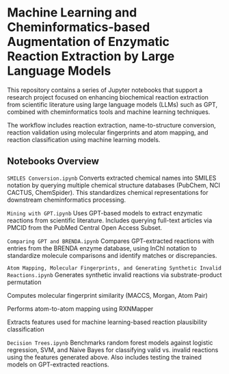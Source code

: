 # Machine Learning and Cheminformatics-based Augmentation of Enzymatic Reaction Extraction by Large Language Models
This repository contains a series of Jupyter notebooks that support a research project focused on enhancing biochemical reaction extraction from scientific literature using large language models (LLMs) such as GPT, combined with cheminformatics tools and machine learning techniques.

The workflow includes reaction extraction, name-to-structure conversion, reaction validation using molecular fingerprints and atom mapping, and reaction classification using machine learning models.

## Notebooks Overview
`SMILES Conversion.ipynb`
Converts extracted chemical names into SMILES notation by querying multiple chemical structure databases (PubChem, NCI CACTUS, ChemSpider). This standardizes chemical representations for downstream cheminformatics processing.

`Mining with GPT.ipynb`
Uses GPT-based models to extract enzymatic reactions from scientific literature. Includes querying full-text articles via PMCID from the PubMed Central Open Access Subset.

`Comparing GPT and BRENDA.ipynb`
Compares GPT-extracted reactions with entries from the BRENDA enzyme database, using InChI notation to standardize molecule comparisons and identify matches or discrepancies.

`Atom Mapping, Molecular Fingerprints, and Generating Synthetic Invalid Reactions.ipynb`
Generates synthetic invalid reactions via substrate-product permutation

Computes molecular fingerprint similarity (MACCS, Morgan, Atom Pair)

Performs atom-to-atom mapping using RXNMapper

Extracts features used for machine learning-based reaction plausibility classification

`Decision Trees.ipynb`
Benchmarks random forest models against logistic regression, SVM, and Naive Bayes for classifying valid vs. invalid reactions using the features generated above. Also includes testing the trained models on GPT-extracted reactions.